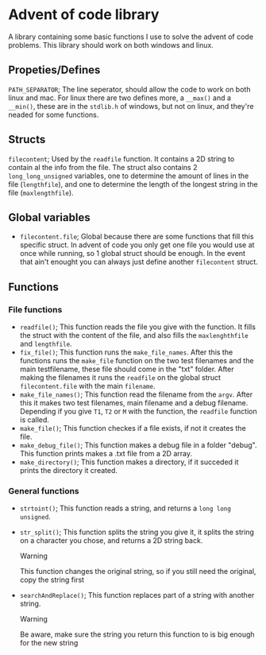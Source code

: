 # Advent of code library

A library containing some basic functions I use to solve the advent of code problems. This library should work on both windows and linux.

## Propeties/Defines

`PATH_SEPARATOR`; The line seperator, should allow the code to work on both linux and mac.
For linux there are two defines more, a `__max()` and a `__min()`, these are in the `stdlib.h` of windows, but not on linux, and they're neaded for some functions.

## Structs

`filecontent`; Used by the `readfile` function. It contains a 2D string to contain al the info from the file. The struct also contains 2 `long_long_unsigned` variables, one to determine the amount of lines in the file (`lengthfile`), and one to determine the length of the longest string in the file (`maxlengthfile`).

## Global variables

-   `filecontent.file`; Global because there are some functions that fill this specific struct. In advent of code you only get one file you would use at once while running, so 1 global struct should be enough. In the event that ain't enought you can always just define another `filecontent` struct.

## Functions

### File functions

-   `readfile()`; This function reads the file you give with the function. It fills the struct with the content of the file, and also fills the `maxlenghthfile` and `lengthfile`.
-   `fix_file()`; This function runs the `make_file_names`. After this the functions runs the `make_file` function on the two test filenames and the main testfilename, these file should come in the "txt" folder. After making the filenames it runs the `readfile` on the global struct `filecontent.file` with the main `filename`.
-   `make_file_names()`; This function read the filename from the `argv`. After this it makes two test filenames, main filename and a debug filename. Depending if you give `T1`, `T2` or `M` with the function, the `readfile` function is called.
-   `make_file()`; This function checkes if a file exists, if not it creates the file.
-   `make_debug_file()`; This function makes a debug file in a folder "debug". This function prints makes a .txt file from a 2D array.
-   `make_directory()`; This function makes a directory, if it succeded it prints the directory it created.

### General functions

-   `strtoint()`; This function reads a string, and returns a `long long unsigned`.
-   `str_split()`; This function splits the string you give it, it splits the string on a character you chose, and returns a 2D string back.

    > [!WARNING]
    > This function changes the original string, so if you still need the original, copy the string first

-   `searchAndReplace()`; This function replaces part of a string with another string.

    > [!WARNING]
    > Be aware, make sure the string you return this function to is big enough for the new string
